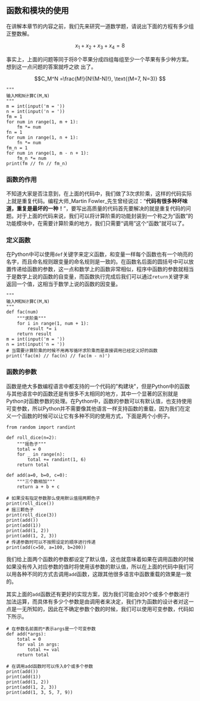 ﻿## 函数和模块的使用

在讲解本章节的内容之前，我们先来研究一道数学题，请说出下面的方程有多少组正整数解。

$$x_1 + x_2 + x_3 + x_4 = 8$$

事实上，上面的问题等同于将8个苹果分成四组每组至少一个苹果有多少种方案。想到这一点问题的答案就呼之欲
出了。

$$C_M^N =\frac{M!}{N!(M-N)!}, \text{(M=7, N=3)} $$


    """
	输入M和N计算C(M,N)
	"""
	m = int(input('m = '))
	n = int(input('n = '))
	fm = 1
	for num in range(1, m + 1):
	    fm *= num
	fn = 1
	for num in range(1, n + 1):
	    fn *= num
	fm_n = 1
	for num in range(1, m - n + 1):
	    fm_n *= num
	print(fm // fn // fm_n)

### 函数的作用

不知道大家是否注意到，在上面的代码中，我们做了3次求阶乘，这样的代码实际上就是重复代码。编程大师_Martin Fowler_先生曾经说过：“**代码有很多种坏味道，重复是最坏的一种！**”，要写出高质量的代码首先要解决的就是重复代码的问题。对于上面的代码来说，我们可以将计算阶乘的功能封装到一个称之为“函数”的功能模块中，在需要计算阶乘的地方，我们只需要“调用”这个“函数”就可以了。


### 定义函数

在Python中可以使用`def`关键字来定义函数，和变量一样每个函数也有一个响亮的名字，而且命名规则跟变量的命名规则是一致的。在函数名后面的圆括号中可以放置传递给函数的参数，这一点和数学上的函数非常相似，程序中函数的参数就相当于是数学上说的函数的自变量，而函数执行完成后我们可以通过`return`关键字来返回一个值，这相当于数学上说的函数的因变量。

    """
	输入M和N计算C(M,N)
	"""
	def fac(num)
		"""求阶乘"""
		for i in range(1, num + 1):
			result *= i
		return result
	m = int(input('m = '))
	n = int(input('n = '))
	# 当需要计算阶乘的时候不用再写循环求阶乘而是直接调用已经定义好的函数
	print('fac(m) // fac(n) // fac(m - n)')

### 函数的参数

函数是绝大多数编程语言中都支持的一个代码的"构建块"，但是Python中的函数与其他语言中的函数还是有很多不太相同的地方，其中一个显著的区别就是Python对函数参数的处理。在Python中，函数的参数可以有默认值，也支持使用可变参数，所以Python并不需要像其他语言一样支持函数的重载，因为我们在定义一个函数的时候可以让它有多种不同的使用方式，下面是两个小例子。

    from random import randint

	def roll_dice(n=2):
	    """摇色子"""
	    total = 0
	    for _ in range(n):
	        total += randint(1, 6)
	    return total

	def add(a=0, b=0, c=0):
	    """三个数相加"""
	    return a + b + c

	# 如果没有指定参数那么使用默认值摇两颗色子
	print(roll_dice())
	# 摇三颗色子
	print(roll_dice(3))
	print(add())
	print(add(1))
	print(add(1, 2))
	print(add(1, 2, 3))
	# 传递参数时可以不按照设定的顺序进行传递
	print(add(c=50, a=100, b=200))

我们给上面两个函数的参数都设定了默认值，这也就意味着如果在调用函数的时候如果没有传入对应参数的值时将使用该参数的默认值，所以在上面的代码中我们可以用各种不同的方式去调用`add`函数，这跟其他很多语言中函数重载的效果是一致的。

其实上面的`add`函数还有更好的实现方案，因为我们可能会对0个或多个参数进行加法运算，而具体有多少个参数是由调用者来决定，我们作为函数的设计者对这一点是一无所知的，因此在不确定参数个数的时候，我们可以使用可变参数，代码如下所示。

    # 在参数名前面的*表示args是一个可变参数
	def add(*args):
	    total = 0
		for val in args:
	        total += val
	    return total

	# 在调用add函数时可以传入0个或多个参数
	print(add())
	print(add(1))
	print(add(1, 2))
	print(add(1, 2, 3))
	print(add(1, 3, 5, 7, 9))

